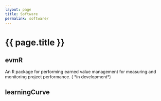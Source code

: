 ```yaml
---
layout: page
title: Software
permalink: software/
---
```



<h1 class="post-title">{{ page.title }} </h1>

<h2> evmR <a href="https://github.com/bradleyboehmke/evmR" style="color:#303030;"><i class="fa fa-github" style="font-size:.75em"></i></a></h2>
An R package for performing earned value management for measuring and monitoring project performance. (<i class="fa fa-spinner fa-pulse fa-3x fa-fw" style="font-size:.75em"></i> *in development*)

<br>

<h2> learningCurve 
<a href="https://github.com/bradleyboehmke/learningCurve" style="color:#303030;">
  <i class="fa fa-github" style="font-size:.75em"></i>
</a>
<a href="https://cran.rstudio.com/web/packages/learningCurve/index.html">
  <img src="http://www.r-pkg.org/badges/version/learningCurve" style="float: right;>
</a>
</h2>

An R package for computing, simulating, fitting, and plotting Crawford's unit and Wright's cumulative average learning curves. 


